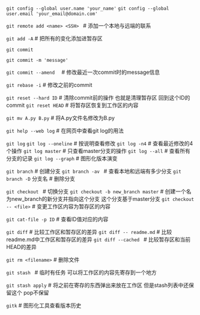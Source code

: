 ```git config --global user.name 'your_name'```
```git config --global user.email 'your_email@domain.com'```



`git remote add <name> <SSH> `        # 添加一个本地与远端的联系



`git add -A`    # 把所有的变化添加进暂存区



```git commit```

`git commit -m 'message'`  

```git commit --amend  ```    # 修改最近一次commit时的message信息



```git rebase -i```   # 修改之前的commit



```git reset --hard ID```       # 清除commit前的操作 也就是清理暂存区 回到这个ID的commit
```git reset HEAD```           # 将暂存区恢复到工作区的内容



```git mv A.py B.py```         # 将A.py文件名修改为B.py



```git help --web log```    # 在网页中查看git log的用法



```git log```
`git log --oneline`     # 按说明查看修改
``git log -n4``        # 查看最近修改的4个操作
`git log master`    # 只查看master分支的操作
`git log --all`     # 查看所有分支的记录
`git log --graph`     # 图形化版本演变



`git branch`     # 创建分支
`git branch -av `     # 查看本地和远端有多少分支
`git branch -D` 分支名     # 删除分支



`git checkout ` # 切换分支
`git checkout -b new_branch master`   # 创建一个名为new_branch的新分支并指向这个分支 这个分支基于master分支 
`git checkout -- <file>`    # 变更工作区内容为暂存区的内容



`git cat-file -p ID`    # 查看ID值对应的内容



`git diff`           # 比较工作区和暂存区的差异
`git diff -- readme.md`          # 比较readme.md中工作区和暂存区的差异
`git diff --cached `    # 比较暂存区和当前HEAD的差异



`git rm <filename>`   # 删除文件



`git stash `           # 临时有任务 可以将工作区的内容先寄存到一个地方  

`git stash apply`       # 将之前在寄存的东西弹出来放在工作区 但是stash列表中还保留这个 pop不保留



`gitk`     # 图形化工具查看版本历史